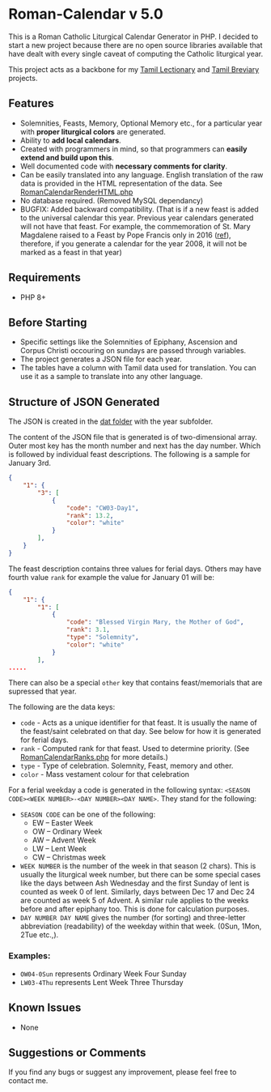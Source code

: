 # Roman-Calendar v 5.0
This is a Roman Catholic Liturgical Calendar Generator in PHP. I decided to start a new project because there are no open source libraries available that have dealt with every single caveat of computing the Catholic liturgical year.

This project acts as a backbone for my [Tamil Lectionary](https://github.com/jayarathina/Tamil-Catholic-Lectionary) and [Tamil Breviary](https://github.com/jayarathina/Tamil-Breviary) projects.

## Features
- Solemnities, Feasts, Memory, Optional Memory etc., for a particular year with **proper liturgical colors** are generated.
- Ability to **add local calendars**.
- Created with programmers in mind, so that programmers can **easily extend and build upon this**.
- Well documented code with **necessary comments for clarity**. 
- Can be easily translated into any language. English translation of the raw data is provided in the HTML representation of the data. See [RomanCalendarRenderHTML.php](lib/RomanCalendar/RomanCalendar.php)
- No database required. (Removed MySQL dependancy)
- BUGFIX: Added backward compatibility. (That is if a new feast is added to the universal calendar this year. Previous year calendars generated will not have that feast. For example, the commemoration of St. Mary Magdalene raised to a Feast by Pope Francis only in 2016 ([ref](http://en.radiovaticana.va/news/2016/06/10/commemoration_of_st_mary_magdalene_raised_to_a_feast/1236157)), therefore, if you generate a calendar for the year 2008, it will not be marked as a feast in that year)
 
## Requirements
* PHP 8+

## Before Starting
- Specific settings like the Solemnities of Epiphany, Ascension and Corpus Christi occouring on sundays are passed through variables.
- The project generates a JSON file for each year.
- The tables have a column with Tamil data used for translation. You can use it as a sample to translate into any other language.

## Structure of JSON Generated
The JSON is created in the [dat folder](dat/) with the year subfolder.

The content of the JSON file that is generated is of two-dimensional array. Outer most key has the month number and next has the day number. Which is followed by individual feast descriptions. The following is a sample for January 3rd.
```JSON
{
    "1": {
        "3": [
            {
                "code": "CW03-Day1",
                "rank": 13.2,
                "color": "white"
            }
        ],
    }
}
```

The feast description contains three values for ferial days. Others may have fourth value `rank` for example the value for January 01 will be:
```JSON
{
    "1": {
        "1": [
            {
                "code": "Blessed Virgin Mary, the Mother of God",
                "rank": 3.1,
                "type": "Solemnity",
                "color": "white"
            }
        ],
.....
```
There can also be a special `other` key that contains feast/memorials that are supressed that year.

The following are the data keys:
- `code` - Acts as a unique identifier for that feast. It is usually the name of the feast/saint celebrated on that day. See below for how it is generated for ferial days.
- `rank` - Computed rank for that feast. Used to determine priority. (See [RomanCalendarRanks.php](lib/RomanCalendar/RomanCalendarRanks.php) for more details.)
- ` type ` - Type of celebration. Solemnity, Feast, memory and other.
- `color` - Mass vestament colour for that celebration

For a ferial weekday a code is generated in the following syntax: `<SEASON CODE><WEEK NUMBER>-<DAY NUMBER><DAY NAME>`. They stand for the following:
* `SEASON CODE` can be one of the following:
  * EW – Easter Week
  * OW – Ordinary Week
  * AW – Advent Week
  * LW – Lent Week
  * CW – Christmas week
* `WEEK NUMBER` is the number of the week in that season (2 chars). This is usually the liturgical week number, but there can be some special cases like the days between Ash Wednesday and the first Sunday of lent is counted as week 0 of lent. Similarly, days between Dec 17 and Dec 24 are counted as week 5 of Advent. A similar rule applies to the weeks before and after epiphany too. This is done for calculation purposes.
* `DAY NUMBER DAY NAME` gives the number (for sorting) and three-letter abbreviation (readability) of the weekday within that week. (0Sun, 1Mon, 2Tue etc.,).

### Examples: 
* `OW04-0Sun` represents Ordinary Week Four Sunday
* `LW03-4Thu` represents Lent Week Three Thursday

## Known Issues
* None

## Suggestions or Comments
If you find any bugs or suggest any improvement, please feel free to contact me.